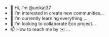 - 👋 Hi, I’m @unikat37
- 👀 I’m interested in create new communities...
- 🌱 I’m currently learning everything ...
- 💞️ I’m looking to collaborate Eco project...
- 📫 How to reach me by ✉️ ...

<!---
unikat37/unikat37 is a ✨ special ✨ repository because its `README.md` (this file) appears on your GitHub profile.
You can click the Preview link to take a look at your changes.
--->
